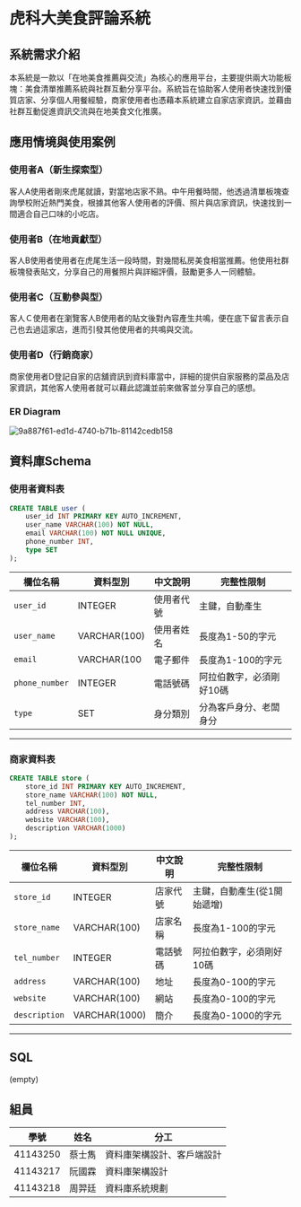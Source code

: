 # 虎科大美食評論系統
## 系統需求介紹
本系統是一款以「在地美食推薦與交流」為核心的應用平台，主要提供兩大功能板塊：美食清單推薦系統與社群互動分享平台。系統旨在協助客人使用者快速找到優質店家、分享個人用餐經驗，商家使用者也憑藉本系統建立自家店家資訊，並藉由社群互動促進資訊交流與在地美食文化推廣。 

## 應用情境與使用案例
### 使用者A（新生探索型）
客人A使用者剛來虎尾就讀，對當地店家不熟。中午用餐時間，他透過清單板塊查詢學校附近熱門美食，根據其他客人使用者的評價、照片與店家資訊，快速找到一間適合自己口味的小吃店。
### 使用者B（在地貢獻型）
客人B使用者使用者在虎尾生活一段時間，對幾間私房美食相當推薦。他使用社群板塊發表貼文，分享自己的用餐照片與詳細評價，鼓勵更多人一同體驗。
### 使用者C（互動參與型）
客人Ｃ使用者在瀏覽客人B使用者的貼文後對內容產生共鳴，便在底下留言表示自己也去過這家店，進而引發其他使用者的共鳴與交流。
### 使用者D（行銷商家）
商家使用者D登記自家的店舖資訊到資料庫當中，詳細的提供自家服務的菜品及店家資訊，其他客人使用者就可以藉此認識並前來做客並分享自己的感想。

### ER Diagram
![9a887f61-ed1d-4740-b71b-81142cedb158](https://github.com/user-attachments/assets/04349853-215f-4282-ba16-442ab4d7dd28)
 
## 資料庫Schema
### 使用者資料表

```sql
CREATE TABLE user (
    user_id INT PRIMARY KEY AUTO_INCREMENT,
    user_name VARCHAR(100) NOT NULL,
    email VARCHAR(100) NOT NULL UNIQUE,
    phone_number INT,
    type SET
);
```

| 欄位名稱 | 資料型別 | 中文說明 | 完整性限制 |
|----------|-------------|----------|--------------|
| `user_id`     | INTEGER | 使用者代號 | 主鍵，自動產生 |
| `user_name`   | VARCHAR(100) | 使用者姓名 | 長度為1-50的字元 |
| `email`  | VARCHAR(100 | 電子郵件 | 長度為1-100的字元 |
| `phone_number`  | INTEGER | 電話號碼 | 阿拉伯數字，必須剛好10碼  |
| `type`  | SET | 身分類別 | 分為客戶身分、老闆身分  |
---

### 商家資料表

```sql
CREATE TABLE store (
    store_id INT PRIMARY KEY AUTO_INCREMENT,
    store_name VARCHAR(100) NOT NULL,
    tel_number INT,
    address VARCHAR(100),
    website VARCHAR(100),
    description VARCHAR(1000)
);
```

| 欄位名稱 | 資料型別 | 中文說明 | 完整性限制 |
|----------|-------------|----------|--------------|
| `store_id`     | INTEGER | 店家代號 | 主鍵，自動產生(從1開始遞增) |
| `store_name`   | VARCHAR(100) | 店家名稱 | 長度為1-100的字元 |
| `tel_number`  | INTEGER | 電話號碼 | 阿拉伯數字，必須剛好10碼 |
| `address`  | VARCHAR(100) | 地址 | 長度為0-100的字元 |
| `website`  | VARCHAR(100) | 網站 | 長度為0-100的字元 |
| `description`  | VARCHAR(1000) | 簡介 | 長度為0-1000的字元 |
---

## SQL 
(empty)
## 組員
| 學號 | 姓名 | 分工 |
|------|------|------|
| 41143250 | 蔡士雋 | 資料庫架構設計、客戶端設計 |
| 41143217 | 阮國霖 | 資料庫架構設計 |
| 41143218 | 周羿廷 | 資料庫系統規劃 |

